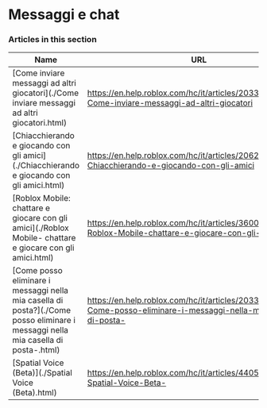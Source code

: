 # Messaggi e chat  
### Articles in this section
Name|URL
-|-
[Come inviare messaggi ad altri giocatori](./Come inviare messaggi ad altri giocatori.html) |https://en.help.roblox.com/hc/it/articles/203313610-Come-inviare-messaggi-ad-altri-giocatori
[Chiacchierando e giocando con gli amici](./Chiacchierando e giocando con gli amici.html) |https://en.help.roblox.com/hc/it/articles/206224956-Chiacchierando-e-giocando-con-gli-amici
[Roblox Mobile: chattare e giocare con gli amici](./Roblox Mobile- chattare e giocare con gli amici.html) |https://en.help.roblox.com/hc/it/articles/360000432483-Roblox-Mobile-chattare-e-giocare-con-gli-amici
[Come posso eliminare i messaggi nella mia casella di posta?](./Come posso eliminare i messaggi nella mia casella di posta-.html) |https://en.help.roblox.com/hc/it/articles/203313690-Come-posso-eliminare-i-messaggi-nella-mia-casella-di-posta-
[Spatial Voice (Beta)](./Spatial Voice (Beta).html) |https://en.help.roblox.com/hc/it/articles/4405807645972-Spatial-Voice-Beta-